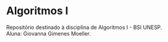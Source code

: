 # Algoritmos I
Repositório destinado à disciplina de Algoritmos I - BSI UNESP. <br>
Aluna: Giovanna Gimenes Moeller.

